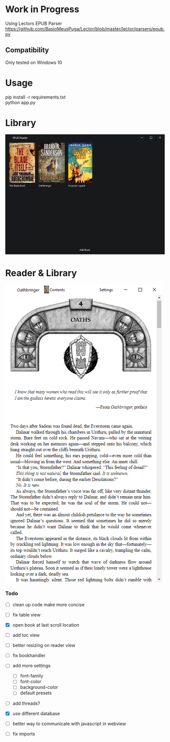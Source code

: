 # Work in Progress

Using Lectors EPUB Parser\
https://github.com/BasioMeusPuga/Lector/blob/master/lector/parsers/epub.py 

## Compatibility
Only tested on Windows 10

# Usage
pip install -r requirements.txt  
python app.py

# Library
![image info](static/screenshot2.png "Library")

# Reader & Library
![image info](static/screenshot1.png "LIbrary")

### Todo
- [ ] clean up code make more concise
- [ ] fix table view
- [X] open book at last scroll location
- [ ] add toc view
- [ ] better resizing on reader view
- [ ] fix bookhandler 
- [ ] add more settings
  - [ ] font-family
  - [ ] font-color
  - [ ] background-color
  - [ ] default presets 
- [ ] add threads?
- [X] use different database
- [ ] better way to communicate with javascript in webview
- [ ] fix imports
  
